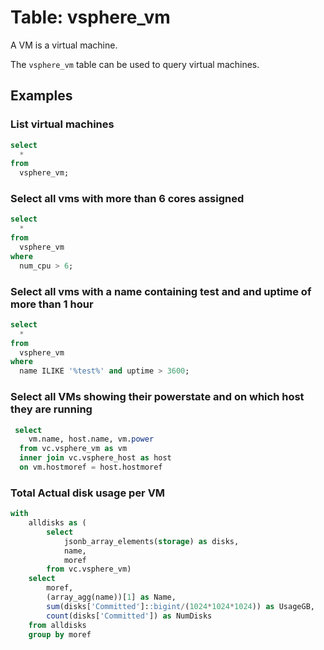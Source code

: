 # Table: vsphere_vm

A VM is a virtual machine.

The `vsphere_vm` table can be used to query virtual machines.

## Examples

### List virtual machines

```sql
select
  *
from
  vsphere_vm;
```
### Select all vms with more than 6 cores assigned

```sql
select
  *
from
  vsphere_vm
where
  num_cpu > 6;
```

### Select all vms with a name containing test and and uptime of more than 1 hour

```sql
select
  *
from
  vsphere_vm
where
  name ILIKE '%test%' and uptime > 3600;
```

### Select all VMs showing their powerstate and on which host they are running

```sql
 select 
    vm.name, host.name, vm.power 
  from vc.vsphere_vm as vm 
  inner join vc.vsphere_host as host 
  on vm.hostmoref = host.hostmoref
```

### Total Actual disk usage per VM 

```sql
with  
    alldisks as (
        select 
            jsonb_array_elements(storage) as disks, 
            name, 
            moref 
        from vc.vsphere_vm) 
    select 
        moref, 
        (array_agg(name))[1] as Name, 
        sum(disks['Committed']::bigint/(1024*1024*1024)) as UsageGB, 
        count(disks['Committed']) as NumDisks 
    from alldisks 
    group by moref
```

